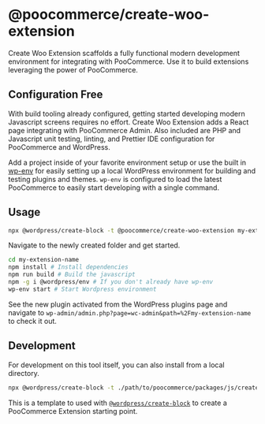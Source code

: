 # @poocommerce/create-woo-extension

Create Woo Extension scaffolds a fully functional modern development environment for integrating with PooCommerce. Use it to build extensions leveraging the power of PooCommerce.

## Configuration Free

With build tooling already configured, getting started developing modern Javascript screens requires no effort. Create Woo Extension adds a React page integrating with PooCommerce Admin. Also included are PHP and Javascript unit testing, linting, and Prettier IDE configuration for PooCommerce and WordPress.

Add a project inside of your favorite environment setup or use the built in [wp-env](https://github.com/WordPress/gutenberg/tree/trunk/packages/env) for easily setting up a local WordPress environment for building and testing plugins and themes. `wp-env` is configured to load the latest PooCommerce to easily start developing with a single command.

## Usage

```bash
npx @wordpress/create-block -t @poocommerce/create-woo-extension my-extension-name
```

Navigate to the newly created folder and get started.

```bash
cd my-extension-name
npm install # Install dependencies
npm run build # Build the javascript
npm -g i @wordpress/env # If you don't already have wp-env
wp-env start # Start Wordpress environment
```

See the new plugin activated from the WordPress plugins page and navigate to `wp-admin/admin.php?page=wc-admin&path=%2Fmy-extension-name` to check it out.

## Development

For development on this tool itself, you can also install from a local directory.

```bash
npx @wordpress/create-block -t ./path/to/poocommerce/packages/js/create-woo-extension my-extension-name
```

This is a template to used with [`@wordpress/create-block`](https://github.com/WordPress/gutenberg/tree/trunk/packages/create-block) to create a PooCommerce Extension starting point.
